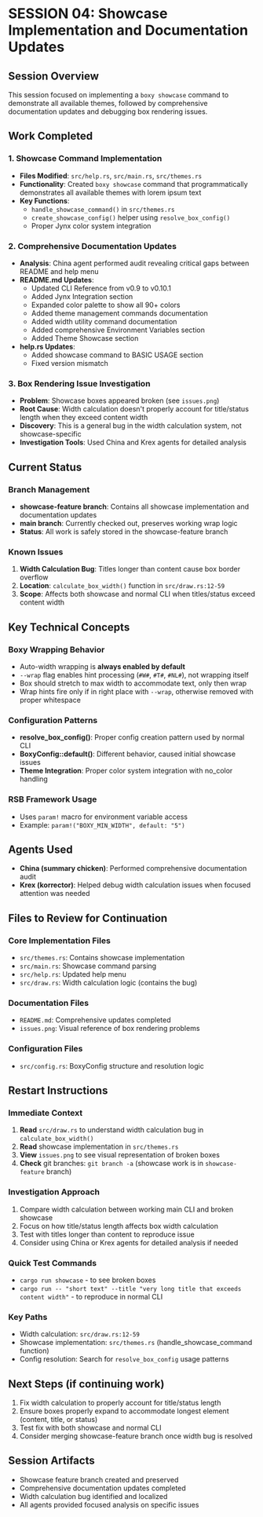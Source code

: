 # SESSION 04: Showcase Implementation and Documentation Updates

## Session Overview
This session focused on implementing a `boxy showcase` command to demonstrate all available themes, followed by comprehensive documentation updates and debugging box rendering issues.

## Work Completed

### 1. Showcase Command Implementation
- **Files Modified**: `src/help.rs`, `src/main.rs`, `src/themes.rs`
- **Functionality**: Created `boxy showcase` command that programmatically demonstrates all available themes with lorem ipsum text
- **Key Functions**:
  - `handle_showcase_command()` in `src/themes.rs`
  - `create_showcase_config()` helper using `resolve_box_config()`
  - Proper Jynx color system integration

### 2. Comprehensive Documentation Updates
- **Analysis**: China agent performed audit revealing critical gaps between README and help menu
- **README.md Updates**:
  - Updated CLI Reference from v0.9 to v0.10.1
  - Added Jynx Integration section
  - Expanded color palette to show all 90+ colors
  - Added theme management commands documentation
  - Added width utility command documentation
  - Added comprehensive Environment Variables section
  - Added Theme Showcase section
- **help.rs Updates**:
  - Added showcase command to BASIC USAGE section
  - Fixed version mismatch

### 3. Box Rendering Issue Investigation
- **Problem**: Showcase boxes appeared broken (see `issues.png`)
- **Root Cause**: Width calculation doesn't properly account for title/status length when they exceed content width
- **Discovery**: This is a general bug in the width calculation system, not showcase-specific
- **Investigation Tools**: Used China and Krex agents for detailed analysis

## Current Status

### Branch Management
- **showcase-feature branch**: Contains all showcase implementation and documentation updates
- **main branch**: Currently checked out, preserves working wrap logic
- **Status**: All work is safely stored in the showcase-feature branch

### Known Issues
1. **Width Calculation Bug**: Titles longer than content cause box border overflow
2. **Location**: `calculate_box_width()` function in `src/draw.rs:12-59`
3. **Scope**: Affects both showcase and normal CLI when titles/status exceed content width

## Key Technical Concepts

### Boxy Wrapping Behavior
- Auto-width wrapping is **always enabled by default**
- `--wrap` flag enables hint processing (`#W#`, `#T#`, `#NL#`), not wrapping itself
- Box should stretch to max width to accommodate text, only then wrap
- Wrap hints fire only if in right place with `--wrap`, otherwise removed with proper whitespace

### Configuration Patterns
- **resolve_box_config()**: Proper config creation pattern used by normal CLI
- **BoxyConfig::default()**: Different behavior, caused initial showcase issues
- **Theme Integration**: Proper color system integration with no_color handling

### RSB Framework Usage
- Uses `param!` macro for environment variable access
- Example: `param!("BOXY_MIN_WIDTH", default: "5")`

## Agents Used
- **China (summary chicken)**: Performed comprehensive documentation audit
- **Krex (korrector)**: Helped debug width calculation issues when focused attention was needed

## Files to Review for Continuation

### Core Implementation Files
- `src/themes.rs`: Contains showcase implementation
- `src/main.rs`: Showcase command parsing
- `src/help.rs`: Updated help menu
- `src/draw.rs`: Width calculation logic (contains the bug)

### Documentation Files
- `README.md`: Comprehensive updates completed
- `issues.png`: Visual reference of box rendering problems

### Configuration Files
- `src/config.rs`: BoxyConfig structure and resolution logic

## Restart Instructions

### Immediate Context
1. **Read** `src/draw.rs` to understand width calculation bug in `calculate_box_width()`
2. **Read** showcase implementation in `src/themes.rs`
3. **View** `issues.png` to see visual representation of broken boxes
4. **Check** git branches: `git branch -a` (showcase work is in `showcase-feature` branch)

### Investigation Approach
1. Compare width calculation between working main CLI and broken showcase
2. Focus on how title/status length affects box width calculation
3. Test with titles longer than content to reproduce issue
4. Consider using China or Krex agents for detailed analysis if needed

### Quick Test Commands
- `cargo run showcase` - to see broken boxes
- `cargo run -- "short text" --title "very long title that exceeds content width"` - to reproduce in normal CLI

### Key Paths
- Width calculation: `src/draw.rs:12-59`
- Showcase implementation: `src/themes.rs` (handle_showcase_command function)
- Config resolution: Search for `resolve_box_config` usage patterns

## Next Steps (if continuing work)
1. Fix width calculation to properly account for title/status length
2. Ensure boxes properly expand to accommodate longest element (content, title, or status)
3. Test fix with both showcase and normal CLI
4. Consider merging showcase-feature branch once width bug is resolved

## Session Artifacts
- Showcase feature branch created and preserved
- Comprehensive documentation updates completed
- Width calculation bug identified and localized
- All agents provided focused analysis on specific issues